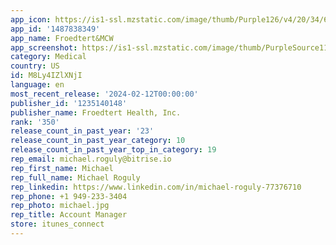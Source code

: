 ```yaml
---
app_icon: https://is1-ssl.mzstatic.com/image/thumb/Purple126/v4/20/34/6d/20346d67-b317-5616-79ca-c3ddadc29a5b/AppIcon-0-1x_U007emarketing-0-7-0-85-220.png/1024x1024bb.png
app_id: '1487838349'
app_name: Froedtert&MCW
app_screenshot: https://is1-ssl.mzstatic.com/image/thumb/PurpleSource116/v4/6d/db/67/6ddb6711-27a2-cb9b-aaa6-b820164bef0c/df9b95be-fb8f-4f55-a0ae-b9e7d3b97526_6.5_1.jpg/1242x2688bb.png
category: Medical
country: US
id: M8Ly4IZlXNjI
language: en
most_recent_release: '2024-02-12T00:00:00'
publisher_id: '1235140148'
publisher_name: Froedtert Health, Inc.
rank: '350'
release_count_in_past_year: '23'
release_count_in_past_year_category: 10
release_count_in_past_year_top_in_category: 19
rep_email: michael.roguly@bitrise.io
rep_first_name: Michael
rep_full_name: Michael Roguly
rep_linkedin: https://www.linkedin.com/in/michael-roguly-77376710
rep_phone: +1 949-233-3404
rep_photo: michael.jpg
rep_title: Account Manager
store: itunes_connect
---
```


